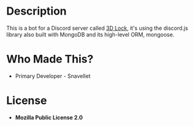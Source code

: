 # Description
This is a bot for a Discord server called [3D Lock](http://disboard.org/server/594939470525104158), it's using the discord.js library also built with MongoDB and its high-level ORM, mongoose.

# Who Made This?
* Primary Developer - Snavellet

# License
* **Mozilla Public License 2.0**